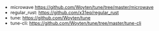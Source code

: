- microwave https://github.com/Woyten/tune/tree/master/microwave
- regular_rust: https://github.com/x31eq/regular_rust
- tune: https://github.com/Woyten/tune
- tune-cli: https://github.com/Woyten/tune/tree/master/tune-cli